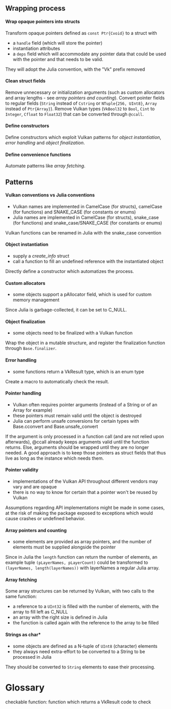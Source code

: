 ## Wrapping process

#### Wrap opaque pointers into structs

Transform opaque pointers defined as `const Ptr{Cvoid}` to a struct with

- a `handle` field (which will store the pointer)
- instantiation attributes
- a `deps` field which will accommodate any pointer data that could be used with the pointer and that needs to be valid.

They will adopt the Julia convention, with the "Vk" prefix removed

#### Clean struct fields

Remove unnecessary or initialization arguments (such as custom allocators and array lengths - see *array pointers and counting*).
Convert pointer fields to regular fields (`String` instead of `Cstring` or `NTuple{256, UInt8}`, `Array` instead of `Ptr{Array}`).
Remove Vulkan types (`VkBool32` to `Bool`, `Cint` to `Integer`, `Cfloat` to `Float32`) that can be converted through `@ccall`.

#### Define constructors

Define constructors which exploit Vulkan patterns for *object instantiation*, *error handling* and *object finalization*.

#### Define convenience functions

Automate patterns like *array fetching*.

## Patterns

#### Vulkan conventions vs Julia conventions

- Vulkan names are implemented in CamelCase (for structs), camelCase (for functions) and SNAKE_CASE (for constants or enums)
- Julia names are implemented in CamelCase (for structs), snake_case (for functions) and snake_case/SNAKE_CASE (for constants or enums)

Vulkan functions can be renamed in Julia with the snake_case convention

#### Object instantiation

- supply a *create_info* struct
- call a function to fill an undefined reference with the instantiated object

Directly define a constructor which automatizes the process.

#### Custom allocators

- some objects support a pAllocator field, which is used for custom memory management

Since Julia is garbage-collected, it can be set to C_NULL.

#### Object finalization

- some objects need to be finalized with a Vulkan function

Wrap the object in a mutable structure, and register the finalization function through `Base.finalizer`.

#### Error handling

- some functions return a VkResult type, which is an enum type

Create a macro to automatically check the result.

#### Pointer handling

- Vulkan often requires pointer arguments (instead of a String or of an Array for example)
- these pointers must remain valid until the object is destroyed
- Julia can perform unsafe conversions for certain types with Base.cconvert and Base.unsafe_convert

If the argument is only processed in a function call (and are not relied upon afterwards), @ccall already keeps arguments valid until the function returns. Else, arguments should be wrapped until they are no longer needed. A good approach is to keep those pointers as struct fields that thus live as long as the instance which needs them.

#### Pointer validity

- implementations of the Vulkan API throughout different vendors may vary and are opaque
- there is no way to know for certain that a pointer won't be reused by Vulkan

Assumptions regarding API implementations might be made in some cases, at the risk of making the package exposed to exceptions which would cause crashes or undefined behavior.

#### Array pointers and counting

- some elements are provided as array pointers, and the number of elements must be supplied alongside the pointer

Since in Julia the `length` function can return the number of elements, an example tuple `(pLayerNames, pLayerCount)` could be transformed to `(layerNames, length(layerNames))` with layerNames a regular Julia array.

#### Array fetching

Some array structures can be returned by Vulkan, with two calls to the same function:

- a reference to a `UInt32` is filled with the number of elements, with the array to fill left as C_NULL
- an array with the right size is defined in Julia
- the function is called again with the reference to the array to be filled

#### Strings as char*

- some objects are defined as a N-tuple of `UInt8` (character) elements
- they always need extra-effort to be converted to a String to be processed in Julia

They should be converted to `String` elements to ease their processing.

# Glossary

checkable function: function which returns a VkResult code to check